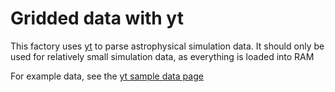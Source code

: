 # Gridded data with yt

This factory uses [yt](http://yt-project.org) to parse astrophysical simulation data. It should only be used for relatively small simulation data, as everything is loaded into RAM


For example data, see the [yt sample data page](http://yt-project.org/data/)
